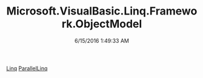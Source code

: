 ﻿---
title: Microsoft.VisualBasic.Linq.Framework.ObjectModel
date: 6/15/2016 1:49:33 AM
---

[Linq](T-Microsoft.VisualBasic.Linq.Framework.ObjectModel.Linq.html)
[ParallelLinq](T-Microsoft.VisualBasic.Linq.Framework.ObjectModel.ParallelLinq.html)
